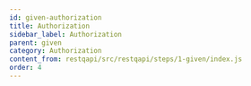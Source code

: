 ```yaml
---
id: given-authorization
title: Authorization
sidebar_label: Authorization
parent: given
category: Authorization
content_from: restqapi/src/restqapi/steps/1-given/index.js
order: 4
---
```




